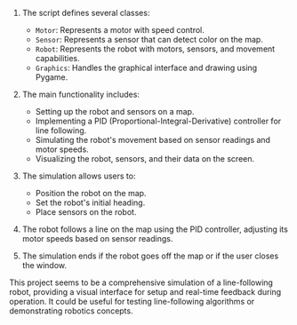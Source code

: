 
1. The script defines several classes:
   - `Motor`: Represents a motor with speed control.
   - `Sensor`: Represents a sensor that can detect color on the map.
   - `Robot`: Represents the robot with motors, sensors, and movement capabilities.
   - `Graphics`: Handles the graphical interface and drawing using Pygame.

2. The main functionality includes:
   - Setting up the robot and sensors on a map.
   - Implementing a PID (Proportional-Integral-Derivative) controller for line following.
   - Simulating the robot's movement based on sensor readings and motor speeds.
   - Visualizing the robot, sensors, and their data on the screen.

3. The simulation allows users to:
   - Position the robot on the map.
   - Set the robot's initial heading.
   - Place sensors on the robot.

4. The robot follows a line on the map using the PID controller, adjusting its motor speeds based on sensor readings.

5. The simulation ends if the robot goes off the map or if the user closes the window.

This project seems to be a comprehensive simulation of a line-following robot, providing a visual interface for setup and real-time feedback during operation. It could be useful for testing line-following algorithms or demonstrating robotics concepts.

